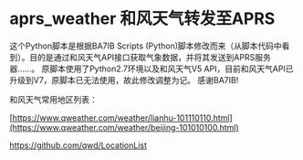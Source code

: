 # aprs_weather 和风天气转发至APRS

这个Python脚本是根据BA7IB Scripts (Python)脚本修改而来（从脚本代码中看到）。目的是通过和风天气API接口获取气象数据，并将其发送到APRS服务器……。
原脚本使用了Python2.7环境以及和风天气V5 API，目前和风天气API已升级到V7，原脚本已无法使用，故此修改调整为记。
感谢BA7IB!

和风天气常用地区列表：

[https://www.qweather.com/weather/lianhu-101110110.html](https://www.qweather.com/weather/beijing-101010100.html) 

https://github.com/qwd/LocationList
